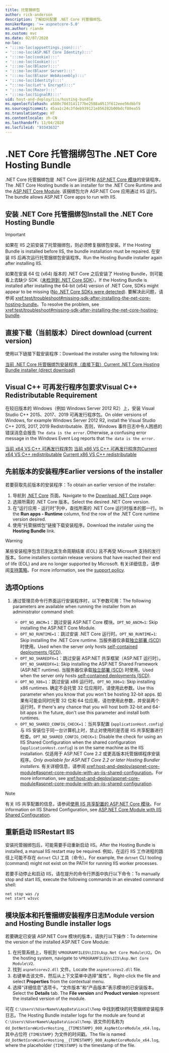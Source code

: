 ```yaml
---
title: 托管捆绑包
author: rick-anderson
description: 了解如何配置 .NET Core 托管捆绑包。
monikerRange: '>= aspnetcore-5.0'
ms.author: riande
ms.custom: mvc
ms.date: 02/07/2020
no-loc:
- ':::no-loc(appsettings.json):::'
- ':::no-loc(ASP.NET Core Identity):::'
- ':::no-loc(cookie):::'
- ':::no-loc(Cookie):::'
- ':::no-loc(Blazor):::'
- ':::no-loc(Blazor Server):::'
- ':::no-loc(Blazor WebAssembly):::'
- ':::no-loc(Identity):::'
- ":::no-loc(Let's Encrypt):::"
- ':::no-loc(Razor):::'
- ':::no-loc(SignalR):::'
uid: host-and-deploy/iis/hosting-bundle
ms.openlocfilehash: a580c70d3141177be2508a0513f612eee56dbbf9
ms.sourcegitcommit: 45aa1c24c3fdeb939121e856282b00bdcf00ea55
ms.translationtype: HT
ms.contentlocale: zh-CN
ms.lasthandoff: 11/04/2020
ms.locfileid: "93343632"
---
```

# <a name="the-net-core-hosting-bundle"></a><span data-ttu-id="44547-103">.NET Core 托管捆绑包</span><span class="sxs-lookup"><span data-stu-id="44547-103">The .NET Core Hosting Bundle</span></span>

<span data-ttu-id="44547-104">.NET Core 托管捆绑包是 .NET Core 运行时和 [ASP.NET Core 模块](xref:host-and-deploy/aspnet-core-module)的安装程序。</span><span class="sxs-lookup"><span data-stu-id="44547-104">The .NET Core Hosting bundle is an installer for the .NET Core Runtime and the [ASP.NET Core Module](xref:host-and-deploy/aspnet-core-module).</span></span> <span data-ttu-id="44547-105">该捆绑包允许 ASP.NET Core 应用通过 IIS 运行。</span><span class="sxs-lookup"><span data-stu-id="44547-105">The bundle allows ASP.NET Core apps to run with IIS.</span></span>

## <a name="install-the-net-core-hosting-bundle"></a><span data-ttu-id="44547-106">安装 .NET Core 托管捆绑包</span><span class="sxs-lookup"><span data-stu-id="44547-106">Install the .NET Core Hosting Bundle</span></span>

> [!IMPORTANT]
> <span data-ttu-id="44547-107">如果在 IIS 之前安装了托管捆绑包，则必须修复捆绑包安装。</span><span class="sxs-lookup"><span data-stu-id="44547-107">If the Hosting Bundle is installed before IIS, the bundle installation must be repaired.</span></span> <span data-ttu-id="44547-108">在安装 IIS 后再次运行托管捆绑包安装程序。</span><span class="sxs-lookup"><span data-stu-id="44547-108">Run the Hosting Bundle installer again after installing IIS.</span></span>
>
> <span data-ttu-id="44547-109">如果在安装 64 位 (x64) 版本的 .NET Core 之后安装了 Hosting Bundle，则可能看上去缺少 SDK（[未检测到 .NET Core SDK](xref:test/troubleshoot#no-net-core-sdks-were-detected)）。</span><span class="sxs-lookup"><span data-stu-id="44547-109">If the Hosting Bundle is installed after installing the 64-bit (x64) version of .NET Core, SDKs might appear to be missing ([No .NET Core SDKs were detected](xref:test/troubleshoot#no-net-core-sdks-were-detected)).</span></span> <span data-ttu-id="44547-110">要解决此问题，请参阅 <xref:test/troubleshoot#missing-sdk-after-installing-the-net-core-hosting-bundle>。</span><span class="sxs-lookup"><span data-stu-id="44547-110">To resolve the problem, see <xref:test/troubleshoot#missing-sdk-after-installing-the-net-core-hosting-bundle>.</span></span>

## <a name="direct-download-current-version"></a><span data-ttu-id="44547-111">直接下载（当前版本）</span><span class="sxs-lookup"><span data-stu-id="44547-111">Direct download (current version)</span></span>

<span data-ttu-id="44547-112">使用以下链接下载安装程序：</span><span class="sxs-lookup"><span data-stu-id="44547-112">Download the installer using the following link:</span></span>

[<span data-ttu-id="44547-113">当前 .NET Core 托管捆绑包安装程序（直接下载）</span><span class="sxs-lookup"><span data-stu-id="44547-113">Current .NET Core Hosting Bundle installer (direct download)</span></span>](https://dotnet.microsoft.com/permalink/dotnetcore-current-windows-runtime-bundle-installer)

## <a name="visual-c-redistributable-requirement"></a><span data-ttu-id="44547-114">Visual C++ 可再发行程序包要求</span><span class="sxs-lookup"><span data-stu-id="44547-114">Visual C++ Redistributable Requirement</span></span>

<span data-ttu-id="44547-115">在较旧版本的 Windows（例如 Windows Server 2012 R2）上，安装 Visual Studio C++ 2015、2017、2019 可再发行程序包。</span><span class="sxs-lookup"><span data-stu-id="44547-115">On older versions of Windows, for example Windows Server 2012 R2, install the Visual Studio C++ 2015, 2017, 2019 Redistributable.</span></span> <span data-ttu-id="44547-116">否则，Windows 事件日志中令人困惑的错误消息会报告 `The data is the error.`</span><span class="sxs-lookup"><span data-stu-id="44547-116">Otherwise, a confusing error message in the Windows Event Log reports that `The data is the error.`</span></span>

<span data-ttu-id="44547-117">[当前 x64 VS C++ 可再发行程序包](https://aka.ms/vs/16/release/vc_redist.x64.exe)
[当前 x86 VS C++ 可再发行程序包](https://aka.ms/vs/16/release/vc_redist.x86.exe)</span><span class="sxs-lookup"><span data-stu-id="44547-117">[Current x64 VS C++ redistributable](https://aka.ms/vs/16/release/vc_redist.x64.exe)
[Current x86 VS C++ redistributable](https://aka.ms/vs/16/release/vc_redist.x86.exe)</span></span>

## <a name="earlier-versions-of-the-installer"></a><span data-ttu-id="44547-118">先前版本的安装程序</span><span class="sxs-lookup"><span data-stu-id="44547-118">Earlier versions of the installer</span></span>

<span data-ttu-id="44547-119">若要获取先前版本的安装程序：</span><span class="sxs-lookup"><span data-stu-id="44547-119">To obtain an earlier version of the installer:</span></span>

1. <span data-ttu-id="44547-120">导航到 [ .NET Core](https://dotnet.microsoft.com/download/dotnet-core) 页面。</span><span class="sxs-lookup"><span data-stu-id="44547-120">Navigate to the [Download .NET Core](https://dotnet.microsoft.com/download/dotnet-core) page.</span></span>
1. <span data-ttu-id="44547-121">选择所需的 .NET Core 版本。</span><span class="sxs-lookup"><span data-stu-id="44547-121">Select the desired .NET Core version.</span></span>
1. <span data-ttu-id="44547-122">在“运行应用 - 运行时”列中，查找所需的 .NET Core 运行时版本的那一行。</span><span class="sxs-lookup"><span data-stu-id="44547-122">In the **Run apps - Runtime** column, find the row of the .NET Core runtime version desired.</span></span>
1. <span data-ttu-id="44547-123">使用“托管捆绑包”链接下载安装程序。</span><span class="sxs-lookup"><span data-stu-id="44547-123">Download the installer using the **Hosting Bundle** link.</span></span>

> [!WARNING]
> <span data-ttu-id="44547-124">某些安装程序包含已到达其生命周期结束 (EOL) 且不再受 Microsoft 支持的发行版本。</span><span class="sxs-lookup"><span data-stu-id="44547-124">Some installers contain release versions that have reached their end of life (EOL) and are no longer supported by Microsoft.</span></span> <span data-ttu-id="44547-125">有关详细信息，请参阅[支持策略](https://dotnet.microsoft.com/platform/support/policy/dotnet-core)。</span><span class="sxs-lookup"><span data-stu-id="44547-125">For more information, see the [support policy](https://dotnet.microsoft.com/platform/support/policy/dotnet-core).</span></span>

## <a name="options"></a><span data-ttu-id="44547-126">选项</span><span class="sxs-lookup"><span data-stu-id="44547-126">Options</span></span>

1. <span data-ttu-id="44547-127">通过管理员命令行界面运行安装程序时，以下参数可用：</span><span class="sxs-lookup"><span data-stu-id="44547-127">The following parameters are available when running the installer from an administrator command shell:</span></span>

   * <span data-ttu-id="44547-128">`OPT_NO_ANCM=1`：跳过安装 ASP.NET Core 模块。</span><span class="sxs-lookup"><span data-stu-id="44547-128">`OPT_NO_ANCM=1`: Skip installing the ASP.NET Core Module.</span></span>
   * <span data-ttu-id="44547-129">`OPT_NO_RUNTIME=1`：跳过安装 .NET Core 运行时。</span><span class="sxs-lookup"><span data-stu-id="44547-129">`OPT_NO_RUNTIME=1`: Skip installing the .NET Core runtime.</span></span> <span data-ttu-id="44547-130">当服务器仅承载[独立部署 (SCD)](/dotnet/core/deploying/#self-contained-deployments-scd) 时使用。</span><span class="sxs-lookup"><span data-stu-id="44547-130">Used when the server only hosts [self-contained deployments (SCD)](/dotnet/core/deploying/#self-contained-deployments-scd).</span></span>
   * <span data-ttu-id="44547-131">`OPT_NO_SHAREDFX=1`：跳过安装 ASP.NET 共享框架（ASP.NET 运行时）。</span><span class="sxs-lookup"><span data-stu-id="44547-131">`OPT_NO_SHAREDFX=1`: Skip installing the ASP.NET Shared Framework (ASP.NET runtime).</span></span> <span data-ttu-id="44547-132">当服务器仅承载[独立部署 (SCD)](/dotnet/core/deploying/#self-contained-deployments-scd) 时使用。</span><span class="sxs-lookup"><span data-stu-id="44547-132">Used when the server only hosts [self-contained deployments (SCD)](/dotnet/core/deploying/#self-contained-deployments-scd).</span></span>
   * <span data-ttu-id="44547-133">`OPT_NO_X86=1`：跳过安装 x86 运行时。</span><span class="sxs-lookup"><span data-stu-id="44547-133">`OPT_NO_X86=1`: Skip installing x86 runtimes.</span></span> <span data-ttu-id="44547-134">确定不会托管 32 位应用时，请使用此参数。</span><span class="sxs-lookup"><span data-stu-id="44547-134">Use this parameter when you know that you won't be hosting 32-bit apps.</span></span> <span data-ttu-id="44547-135">如果有可能会同时托管 32 位和 64 位应用，请勿使用此参数，并安装两个运行时。</span><span class="sxs-lookup"><span data-stu-id="44547-135">If there's any chance that you will host both 32-bit and 64-bit apps in the future, don't use this parameter and install both runtimes.</span></span>
   * <span data-ttu-id="44547-136">`OPT_NO_SHARED_CONFIG_CHECK=1`：当共享配置 (`applicationHost.config`) 与 IIS 安装位于同一台计算机上时，禁止对使用的是否是 IIS 共享配置进行检查。</span><span class="sxs-lookup"><span data-stu-id="44547-136">`OPT_NO_SHARED_CONFIG_CHECK=1`: Disable the check for using an IIS Shared Configuration when the shared configuration (`applicationHost.config`) is on the same machine as the IIS installation.</span></span> <span data-ttu-id="44547-137">仅适用于 ASP.NET Core 2.2 或更高版本托管捆绑程序安装程序。</span><span class="sxs-lookup"><span data-stu-id="44547-137">*Only available for ASP.NET Core 2.2 or later Hosting Bundler installers.*</span></span> <span data-ttu-id="44547-138">有关详细信息，请参阅 <xref:host-and-deploy/aspnet-core-module#aspnet-core-module-with-an-iis-shared-configuration>。</span><span class="sxs-lookup"><span data-stu-id="44547-138">For more information, see <xref:host-and-deploy/aspnet-core-module#aspnet-core-module-with-an-iis-shared-configuration>.</span></span>

> [!NOTE]
> <span data-ttu-id="44547-139">有关 IIS 共享配置的信息，请参阅[使用 IIS 共享配置的 ASP.NET Core 模块](xref:host-and-deploy/aspnet-core-module#aspnet-core-module-with-an-iis-shared-configuration)。</span><span class="sxs-lookup"><span data-stu-id="44547-139">For information on IIS Shared Configuration, see [ASP.NET Core Module with IIS Shared Configuration](xref:host-and-deploy/aspnet-core-module#aspnet-core-module-with-an-iis-shared-configuration).</span></span>

## <a name="restart-iis"></a><span data-ttu-id="44547-140">重新启动 IIS</span><span class="sxs-lookup"><span data-stu-id="44547-140">Restart IIS</span></span>

<span data-ttu-id="44547-141">安装托管捆绑包后，可能需要手动重新启动 IIS。</span><span class="sxs-lookup"><span data-stu-id="44547-141">After the Hosting Bundle is installed, a manual IIS restart may be required.</span></span> <span data-ttu-id="44547-142">例如，在运行 IIS 工作进程的路径上可能不存在 `dotnet` CLI 工具（命令）。</span><span class="sxs-lookup"><span data-stu-id="44547-142">For example, the `dotnet` CLI tooling (command) might not exist on the PATH for running IIS worker processes.</span></span>

<span data-ttu-id="44547-143">若要手动停止和启动 IIS，请在提升的命令行界面中执行以下命令：</span><span class="sxs-lookup"><span data-stu-id="44547-143">To manually stop and start IIS, execute the following commands in an elevated command shell:</span></span>

```console
net stop was /y
net start w3svc
```

## <a name="module-version-and-hosting-bundle-installer-logs"></a><span data-ttu-id="44547-144">模块版本和托管捆绑安装程序日志</span><span class="sxs-lookup"><span data-stu-id="44547-144">Module version and Hosting Bundle installer logs</span></span>

<span data-ttu-id="44547-145">若要确定已安装 ASP.NET Core 模块的版本，请执行以下操作：</span><span class="sxs-lookup"><span data-stu-id="44547-145">To determine the version of the installed ASP.NET Core Module:</span></span>

1. <span data-ttu-id="44547-146">在托管系统上，导航到 `%PROGRAMFILES%\IIS\Asp.Net Core Module\V2`。</span><span class="sxs-lookup"><span data-stu-id="44547-146">On the hosting system, navigate to `%PROGRAMFILES%\IIS\Asp.Net Core Module\V2`.</span></span>
1. <span data-ttu-id="44547-147">找到 `aspnetcorev2.dll` 文件。</span><span class="sxs-lookup"><span data-stu-id="44547-147">Locate the `aspnetcorev2.dll` file.</span></span>
1. <span data-ttu-id="44547-148">右键单击该文件，然后从上下文菜单中选择“属性”。</span><span class="sxs-lookup"><span data-stu-id="44547-148">Right-click the file and select **Properties** from the contextual menu.</span></span>
1. <span data-ttu-id="44547-149">选择“详细信息”选项卡。“文件版本”和“产品版本”表示模块的已安装版本。</span><span class="sxs-lookup"><span data-stu-id="44547-149">Select the **Details** tab. The **File version** and **Product version** represent the installed version of the module.</span></span>

<span data-ttu-id="44547-150">可在 `C:\Users\%UserName%\AppData\Local\Temp` 中找到模块的托管捆绑安装程序日志。</span><span class="sxs-lookup"><span data-stu-id="44547-150">The Hosting Bundle installer logs for the module are found at `C:\Users\%UserName%\AppData\Local\Temp`.</span></span> <span data-ttu-id="44547-151">该文件的名称为 `dd_DotNetCoreWinSvrHosting__{TIMESTAMP}_000_AspNetCoreModule_x64.log`，其中占位符 `{TIMESTAMP}` 为文件的时间戳。</span><span class="sxs-lookup"><span data-stu-id="44547-151">The file is named `dd_DotNetCoreWinSvrHosting__{TIMESTAMP}_000_AspNetCoreModule_x64.log`, where the placeholder `{TIMESTAMP}` is the timestamp of the file.</span></span>
